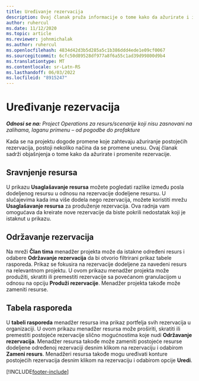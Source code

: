 ```yaml
---
title: Uređivanje rezervacija
description: Ovaj članak pruža informacije o tome kako da ažurirate i izvršite promene u rezervacijama.
author: ruhercul
ms.date: 11/12/2020
ms.topic: article
ms.reviewer: johnmichalak
ms.author: ruhercul
ms.openlocfilehash: 4834d42d3b5d285a5c1b386ddd4ede1e09cf0067
ms.sourcegitcommit: 6cfc50d89528df977a8f6a55c1ad39d99800d9b4
ms.translationtype: MT
ms.contentlocale: sr-Latn-RS
ms.lasthandoff: 06/03/2022
ms.locfileid: "8915247"
---
```

# <a name="edit-bookings"></a>Uređivanje rezervacija

_**Odnosi se na:** Project Operations za resurs/scenarije koji nisu zasnovani na zalihama, laganu primenu – od pogodbe do profakture_


Kada se na projektu dogode promene koje zahtevaju ažuriranje postojećih rezervacija, postoji nekoliko načina da se promene unesu. Ovaj članak sadrži objašnjenja o tome kako da ažurirate i promenite rezervacije.

## <a name="resource-reconciliation"></a>Sravnjenje resursa

U prikazu **Usaglašavanje resursa** možete pogledati razlike između posla dodeljenog resursu u odnosu na rezervacije dodeljene resursu. U slučajevima kada ima više dodela nego rezervacija, možete koristiti mrežu **Usaglašavanje resursa** za produženje rezervacija. Ova radnja vam omogućava da kreirate nove rezervacije da biste pokrili nedostatak koji je istaknut u prikazu.

## <a name="maintain-bookings"></a>Održavanje rezervacija

Na mreži **Član tima** menadžer projekta može da istakne određeni resurs i odabere **Održavanje rezervacija** da bi otvorio filtrirani prikaz tabele rasporeda. Prikaz se fokusira na rezervacije dodeljene za navedeni resurs na relevantnom projektu. U ovom prikazu menadžer projekta može produžiti, skratiti ili premestiti rezervacije sa povećanom granulacijom u odnosu na opciju **Produži rezervacije**. Menadžer projekta takođe može zameniti resurse.

## <a name="schedule-board"></a>Tabela rasporeda

U **tabeli rasporeda** menadžer resursa ima prikaz portfelja svih rezervacija u organizaciji. U ovom prikazu menadžer resursa može proširiti, skratiti ili premestiti postojeće rezervacije slično mogućnostima koje nudi **Održavanje rezervacija**. Menadžer resursa takođe može zameniti postojeće resurse dodeljene određenoj rezervaciji desnim klikom na rezervaciju i odabirom **Zameni resurs**. Menadžeri resursa takođe mogu uređivati konture postojećih rezervacija desnim klikom na rezervaciju i odabirom opcije **Uredi**.


[!INCLUDE[footer-include](../includes/footer-banner.md)]